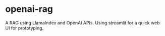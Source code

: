 # openai-rag
A RAG using LlamaIndex and OpenAI APIs. Using streamlit for a quick web UI for prototyping.
